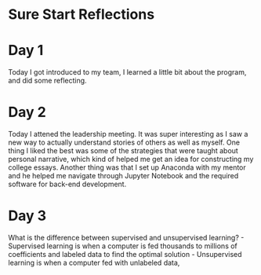 # Sure Start Reflections 

# Day 1 
  Today I got introduced to my team, I learned a little bit about the program, and did some reflecting. 
 
# Day 2 
   Today I attened the leadership meeting. It was super interesting as I saw a new way to actually understand stories of others as well as myself. 
   One thing I liked the best was some of the strategies that were taught about personal narrative, which kind of helped me get an idea for constructing my college essays. 
   Another thing was that I set up Anaconda with my mentor and he helped me navigate through Jupyter Notebook and the required software for back-end development. 

# Day 3 
  What is the difference between supervised and unsupervised learning? 
    - Supervised learning is when a computer is fed thousands to millions of coefficients and labeled data to find the optimal solution
    - Unsupervised learning is when a computer fed with unlabeled data, 
